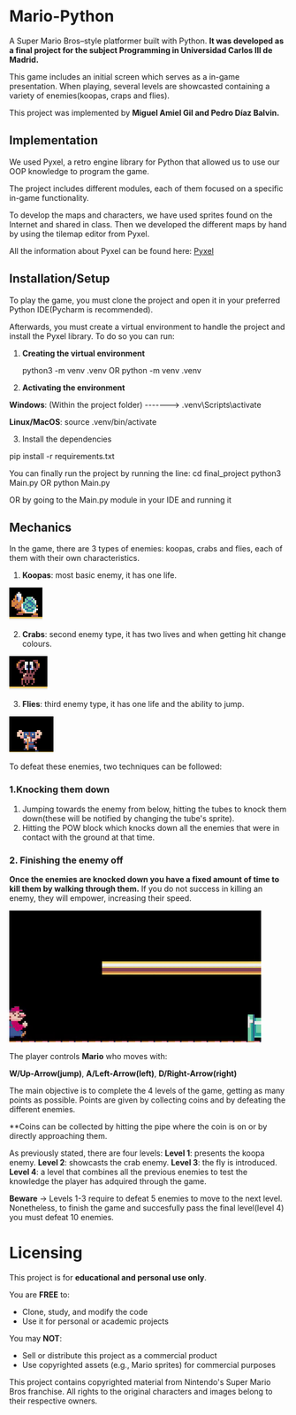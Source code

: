 # Mario-Python
A Super Mario Bros–style platformer built with Python. **It was developed as a final project for the subject Programming in Universidad Carlos III de Madrid.**

This game includes an initial screen which serves as a in-game presentation.  When playing, several levels are showcasted containing a variety of enemies(koopas, craps and flies).

This project was implemented by **Miguel Amiel Gil and Pedro Díaz Balvin.**

## Implementation

We used Pyxel, a retro engine library for Python that allowed us to use our OOP knowledge to program the game.

The project includes different modules, each of them focused on a specific in-game functionality.

To develop the maps and characters, we have used sprites found on the Internet and shared in class. Then we developed the different maps by hand by using the tilemap editor from Pyxel.

All the information about Pyxel can be found here:
[Pyxel](https://pypi.org/project/pyxel/)

## Installation/Setup

To play the game, you must clone the project and open it in your preferred Python IDE(Pycharm is recommended).

Afterwards, you must create a virtual environment to handle the project and install the Pyxel library. 
To do so you can run:

1. **Creating the virtual environment**

    python3 -m venv .venv OR python -m venv .venv

2. **Activating the environment**

**Windows**: (Within the project folder) -------> .venv\Scripts\activate

**Linux/MacOS**: source .venv/bin/activate

3. Install the dependencies

pip install -r requirements.txt

You can finally run the project by running the line:
cd final_project
python3 Main.py OR python Main.py

OR by going to the Main.py module in your IDE and running it

## Mechanics

In the game, there are 3 types of enemies: koopas, crabs and flies, each of them with their own characteristics.
1. **Koopas**: most basic enemy, it has one life.

![Koopa](./readme_elements/images/koopa.png)

2. **Crabs**: second enemy type, it has two lives and when getting hit change colours.

![Crab](./readme_elements/images/crab.png)

3. **Flies**: third enemy type, it has one life and the ability to jump.

![Fly](./readme_elements/images/fly.png)

To defeat these enemies, two techniques can be followed:

### 1.Knocking them down
  1. Jumping towards the enemy from below, hitting the tubes to knock them down(these will be notified by changing the tube's sprite).
  2. Hitting the POW block which knocks down all the enemies that were in contact with the ground at that time.

### 2. Finishing the enemy off
**Once the enemies are knocked down you have a fixed amount of time to kill them by walking through them.** If you do not success in killing an enemy, they will empower, increasing their speed.

![Defeating an enemy](./readme_elements/gifs/defeating_enemy.gif)

The player controls **Mario** who moves with:

**W/Up-Arrow(jump)**, **A/Left-Arrow(left)**, **D/Right-Arrow(right)**

The main objective is to complete the 4 levels of the game, getting as many points as possible. Points are given by collecting coins and by defeating the different enemies.

**Coins can be collected by hitting the pipe where the coin is on or by directly approaching them.

As previously stated, there are four levels:
**Level 1**: presents the koopa enemy.
**Level 2**: showcasts the crab enemy.
**Level 3**: the fly is introduced.
**Level 4**: a level that combines all the previous enemies to test the knowledge the player has adquired through the game.

**Beware** -> Levels 1-3 require to defeat 5 enemies to move to the next level. Nonetheless, to finish the game and succesfully pass the final level(level 4) you must defeat 10 enemies.


# Licensing

This project is for **educational and personal use only**. 

You are **FREE** to:

- Clone, study, and modify the code
- Use it for personal or academic projects

You may **NOT**:

- Sell or distribute this project as a commercial product
- Use copyrighted assets (e.g., Mario sprites) for commercial purposes

This project contains copyrighted material from Nintendo's Super Mario Bros franchise. 
All rights to the original characters and images belong to their respective owners.


